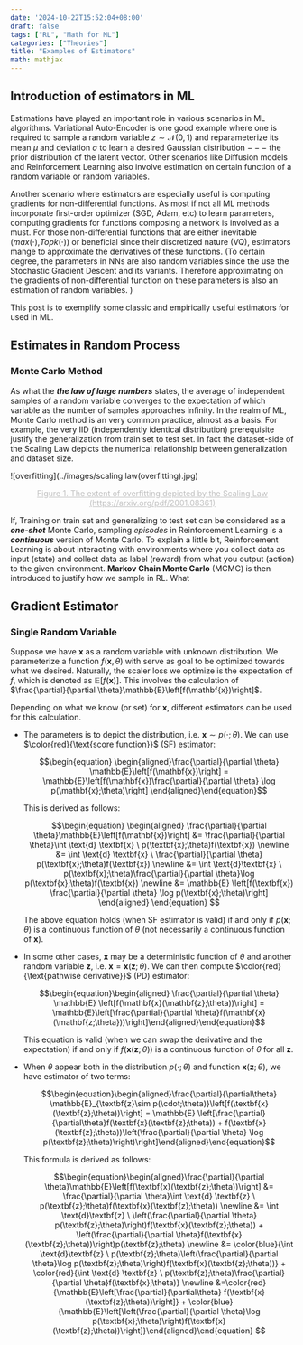 ```yaml
---
date: '2024-10-22T15:52:04+08:00'
draft: false
tags: ["RL", "Math for ML"]
categories: ["Theories"]
title: "Examples of Estimators"
math: mathjax
---
```


## Introduction of estimators in ML

Estimations have played an important role in various scenarios in ML algorithms. Variational Auto-Encoder is one good example where one is required to sample a random variable $z \sim \mathcal{N}(0, 1)$ and reparameterize its mean $\mu$ and  deviation $\sigma$ to learn a desired Gaussian distribution $---$ the prior distribution of the latent vector. Other scenarios like Diffusion models and Reinforcement Learning also involve estimation on certain function of a random variable or random variables.  

Another scenario where estimators are especially useful is computing gradients for non-differential functions. As most if not all ML methods incorporate first-order optimizer (SGD, Adam, etc) to learn parameters, computing gradients for functions composing a network is involved as a must.  For those non-differential functions that are either inevitable ($max(\cdot)$,$Topk(\cdot)$) or beneficial since their discretized nature (VQ), estimators mange to approximate the derivatives of these functions. (To certain degree, the parameters in NNs are also random variables since the use the Stochastic Gradient Descent and its variants. Therefore approximating on the gradients of non-differential function on these parameters is also an estimation of random variables. ) 

This post is to exemplify some classic and empirically useful estimators for used in ML.

## Estimates in Random Process

### Monte Carlo Method

As what the ***the law of large numbers*** states, the average of independent samples of  a random variable converges to the expectation of which variable as the number of samples approaches infinity. In the realm of ML, Monte Carlo method is an very common practice, almost as a basis. For example, the very IID (independently identical distribution) prerequisite justify the generalization from train set to test set. In fact the dataset-side of the Scaling Law depicts the numerical relationship between generalization and dataset size. 

 ![overfitting](../images/scaling law(overfitting).jpg)

<center style="color:#C0C0C0;text-decoration:underline">Figure 1. The extent of overfitting depicted by the Scaling Law (https://arxiv.org/pdf/2001.08361) </center>

If, Training on train set and generalizing to test set can be considered as a ***one-shot*** Monte Carlo, sampling *episodes* in Reinforcement Learning is a ***continuous*** version of Monte Carlo. To explain a little bit, Reinforcement Learning is about interacting with environments where you collect data as input (state) and collect data as label (reward) from what you output (action) to the given environment. **Markov Chain Monte Carlo** (MCMC) is then introduced to justify how we sample in RL. What 





## Gradient Estimator

### Single Random Variable

Suppose we have $\mathbf{x}$ as a random variable with unknown distribution. We parameterize a function $f(\mathbf{x},\theta)$ with serve as goal to be optimized towards what we desired. Naturally, the scaler loss we optimize is the expectation of $f$, which is denoted as $\mathbb{E}\left[f(\mathbf{x})\right]$. This involves the calculation of $\frac{\partial}{\partial \theta}\mathbb{E}\left[f(\mathbf{x})\right]$. 

Depending on what we know (or set) for $\mathbf{x}$, different estimators can be used for this calculation. 

- The parameters is to depict the distribution, i.e. $\mathbf{x} \sim p(\cdot;\theta)$. We can use $\color{red}{\text{score function}}$ (SF) estimator: 

  $$\begin{equation} \begin{aligned}\frac{\partial}{\partial \theta} \mathbb{E}\left[f(\mathbf{x})\right] = \mathbb{E}\left[f(\mathbf{x})\frac{\partial}{\partial \theta} \log p(\mathbf{x};\theta)\right] \end{aligned}\end{equation}$$

  This is derived as follows:

  $$\begin{equation} \begin{aligned}  \frac{\partial}{\partial \theta}\mathbb{E}\left[f(\mathbf{x})\right] &= \frac{\partial}{\partial \theta}\int \text{d} \textbf{x} \  p(\textbf{x};\theta)f(\textbf{x}) \newline &= \int \text{d} \textbf{x} \ \frac{\partial}{\partial \theta} p(\textbf{x};\theta)f(\textbf{x}) \newline &= \int \text{d}\textbf{x} \  p(\textbf{x};\theta)\frac{\partial}{\partial \theta}\log p(\textbf{x};\theta)f(\textbf{x}) \newline &= \mathbb{E} \left[f(\textbf{x}) \frac{\partial}{\partial \theta} \log p(\textbf{x};\theta)\right] \end{aligned} \end{equation} $$

  The above equation holds (when SF estimator is valid) if and only if $p(\mathbf{x};\theta)$ is a continuous function of $\theta$ (not necessarily a continuous function of $\mathbf{x}$). 

- In some other cases, $\mathbf{x}$ may be a deterministic function of $\theta$ and another random variable $\mathbf{z}$, i.e. $\mathbf{x} = \mathbf{x}(\mathbf{z};\theta)$. We can then compute $\color{red}{\text{pathwise derivative}}$ (PD) estimator:

  $$\begin{equation}\begin{aligned} \frac{\partial}{\partial \theta} \mathbb{E} \left[f(\mathbf{x}(\mathbf{z};\theta))\right] = \mathbb{E}\left[\frac{\partial}{\partial \theta}f(\mathbf{x}(\mathbf{z;\theta}))\right]\end{aligned}\end{equation}$$ 

  This equation is valid (when we can swap the derivative and the expectation) if and only if $f(\mathbf{x}(\mathbf{z};\theta))$ is a continuous function of $\theta$ for all $\mathbf{z}$. 

- When $\theta$ appear both in the distribution $p(\cdot; \theta)$ and function $\textbf{x}(\textbf{z};\theta)$, we have estimator of two terms:

  $$\begin{equation}\begin{aligned}\frac{\partial}{\partial\theta} \mathbb{E}_{\textbf{z}\sim p(\cdot;\theta)}\left[f(\textbf{x}(\textbf{z};\theta))\right] = \mathbb{E} \left[\frac{\partial}{\partial\theta}f(\textbf{x}(\textbf{z};\theta)) + f(\textbf{x}(\textbf{z};\theta))\left(\frac{\partial}{\partial \theta} \log p(\textbf{z};\theta)\right)\right]\end{aligned}\end{equation}$$

  This formula is derived as follows:

  $$\begin{equation}\begin{aligned}\frac{\partial}{\partial \theta}\mathbb{E}\left[f(\textbf{x}(\textbf{z};\theta))\right] &= \frac{\partial}{\partial \theta}\int \text{d} \textbf{z} \  p(\textbf{z};\theta)f(\textbf{x}(\textbf{z};\theta)) \newline &= \int \text{d}\textbf{z} \  \left(\frac{\partial}{\partial \theta} p(\textbf{z};\theta)\right)f(\textbf{x}(\textbf{z};\theta)) + \left(\frac{\partial}{\partial \theta}f(\textbf{x}(\textbf{z};\theta))\right)p(\textbf{z};\theta) \newline &= \color{blue}{\int \text{d}\textbf{z} \  p(\textbf{z};\theta)\left(\frac{\partial}{\partial \theta}\log p(\textbf{z};\theta)\right)f(\textbf{x}(\textbf{z};\theta))} + \color{red}{\int \text{d} \textbf{z} \ p(\textbf{z};\theta)\frac{\partial}{\partial \theta}f(\textbf{x};\theta)} \newline &=\color{red}{\mathbb{E}\left[\frac{\partial}{\partial\theta} f(\textbf{x}(\textbf{z};\theta))\right]} + \color{blue}{\mathbb{E}\left[\left(\frac{\partial}{\partial \theta}\log p(\textbf{x};\theta)\right)f(\textbf{x}(\textbf{z};\theta))\right]}\end{aligned}\end{equation}  $$

  
